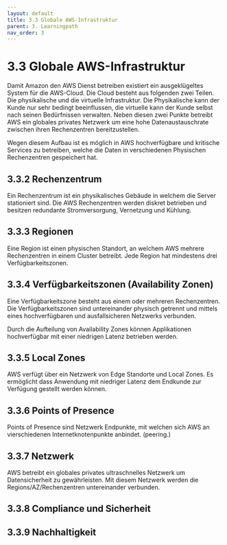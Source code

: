 ```yaml
---
layout: default
title: 3.3 Globale AWS-Infrastruktur
parent: 3. Learningpath
nav_order: 3
---
```


# 3.3 Globale AWS-Infrastruktur

Damit Amazon den AWS Dienst betreiben existiert ein ausgeklügeltes System für die AWS-Cloud. Die Cloud besteht aus folgenden zwei Teilen. Die physikalische und die virtuelle Infrastruktur. Die Physikalische kann der Kunde nur sehr bedingt beeinflussen, die virtuelle kann der Kunde selbst nach seinen Bedürfnissen verwalten. Neben diesen zwei Punkte betreibt AWS ein globales privates Netzwerk um eine hohe Datenaustauschrate zwischen ihren Rechenzentren bereitzustellen.

Wegen diesem Aufbau ist es möglich in AWS hochverfügbare und kritische Services zu betreiben, welche die Daten in verschiedenen Physischen Rechenzentren gespeichert hat.

## 3.3.2 Rechenzentrum

Ein Rechenzentrum ist ein physikalisches Gebäude in welchem die Server stationiert sind. Die AWS Rechenzentren werden diskret betrieben und besitzen redundante Stromversorgung, Vernetzung und Kühlung.

## 3.3.3 Regionen

Eine Region ist einen physischen Standort, an welchem AWS mehrere Rechenzentren in einem Cluster betreibt. Jede Region hat mindestens drei Verfügbarkeitszonen.

## 3.3.4 Verfügbarkeitszonen (Availability Zonen)

Eine Verfügbarkeitszone besteht aus einem oder mehreren Rechenzentren. Die Verfügbarkeitszonen sind untereinander physisch getrennt und mittels eines hochverfügbaren und ausfallsicheren Netzwerks verbunden.

Durch die Aufteilung von Availability Zones können Applikationen hochverfügbar mit einer niedrigen Latenz betrieben werden.

## 3.3.5 Local Zones

AWS verfügt über ein Netzwerk von Edge Standorte und Local Zones. Es ermöglicht dass Anwendung mit niedriger Latenz dem Endkunde zur Verfügung gestellt werden können.

## 3.3.6 Points of Presence

Points of Presence sind Netzwerk Endpunkte, mit welchen sich AWS an vierschiedenen Internetknotenpunkte anbindet. (peering.)

## 3.3.7 Netzwerk

AWS betreibt ein globales privates ultraschnelles Netzwerk um Datensicherheit zu gewährleisten. Mit diesem Netzwerk werden die Regions/AZ/Rechenzentren untereinander verbunden.

## 3.3.8 Compliance und Sicherheit

## 3.3.9 Nachhaltigkeit
